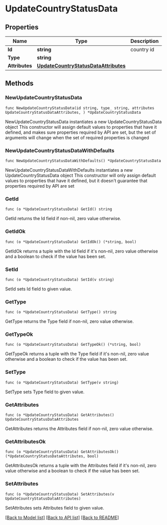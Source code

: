 # UpdateCountryStatusData

## Properties

Name | Type | Description | Notes
------------ | ------------- | ------------- | -------------
**Id** | **string** | country id | 
**Type** | **string** |  | 
**Attributes** | [**UpdateCountryStatusDataAttributes**](UpdateCountryStatusDataAttributes.md) |  | 

## Methods

### NewUpdateCountryStatusData

`func NewUpdateCountryStatusData(id string, type_ string, attributes UpdateCountryStatusDataAttributes, ) *UpdateCountryStatusData`

NewUpdateCountryStatusData instantiates a new UpdateCountryStatusData object
This constructor will assign default values to properties that have it defined,
and makes sure properties required by API are set, but the set of arguments
will change when the set of required properties is changed

### NewUpdateCountryStatusDataWithDefaults

`func NewUpdateCountryStatusDataWithDefaults() *UpdateCountryStatusData`

NewUpdateCountryStatusDataWithDefaults instantiates a new UpdateCountryStatusData object
This constructor will only assign default values to properties that have it defined,
but it doesn't guarantee that properties required by API are set

### GetId

`func (o *UpdateCountryStatusData) GetId() string`

GetId returns the Id field if non-nil, zero value otherwise.

### GetIdOk

`func (o *UpdateCountryStatusData) GetIdOk() (*string, bool)`

GetIdOk returns a tuple with the Id field if it's non-nil, zero value otherwise
and a boolean to check if the value has been set.

### SetId

`func (o *UpdateCountryStatusData) SetId(v string)`

SetId sets Id field to given value.


### GetType

`func (o *UpdateCountryStatusData) GetType() string`

GetType returns the Type field if non-nil, zero value otherwise.

### GetTypeOk

`func (o *UpdateCountryStatusData) GetTypeOk() (*string, bool)`

GetTypeOk returns a tuple with the Type field if it's non-nil, zero value otherwise
and a boolean to check if the value has been set.

### SetType

`func (o *UpdateCountryStatusData) SetType(v string)`

SetType sets Type field to given value.


### GetAttributes

`func (o *UpdateCountryStatusData) GetAttributes() UpdateCountryStatusDataAttributes`

GetAttributes returns the Attributes field if non-nil, zero value otherwise.

### GetAttributesOk

`func (o *UpdateCountryStatusData) GetAttributesOk() (*UpdateCountryStatusDataAttributes, bool)`

GetAttributesOk returns a tuple with the Attributes field if it's non-nil, zero value otherwise
and a boolean to check if the value has been set.

### SetAttributes

`func (o *UpdateCountryStatusData) SetAttributes(v UpdateCountryStatusDataAttributes)`

SetAttributes sets Attributes field to given value.



[[Back to Model list]](../README.md#documentation-for-models) [[Back to API list]](../README.md#documentation-for-api-endpoints) [[Back to README]](../README.md)


